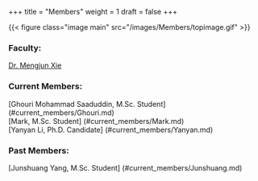 +++
title = "Members"
weight = 1
draft = false
+++

{{< figure class="image main" src="/images/Members/topimage.gif" >}}


### Faculty:
<a href="https://www.mengjunxie.org/">Dr. Mengjun Xie</a>


### Current Members:
[Ghouri Mohammad Saaduddin, M.Sc. Student]
(#current_members/Ghouri.md)
<br>
[Mark, M.Sc. Student]
(#current_members/Mark.md)
<br>
[Yanyan Li, Ph.D. Candidate]
(#current_members/Yanyan.md)


### Past Members:
[Junshuang Yang, M.Sc. Student]
(#current_members/Junshuang.md)
